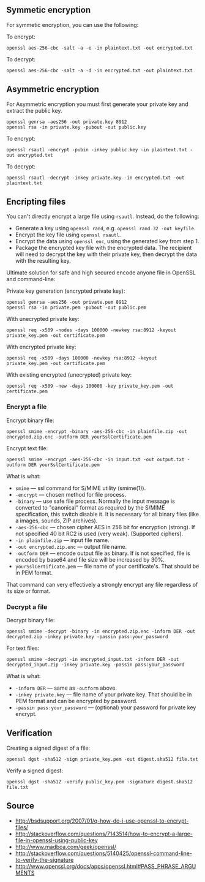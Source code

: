 ## Symmetic encryption

For symmetic encryption, you can use the following:

To encrypt:

    openssl aes-256-cbc -salt -a -e -in plaintext.txt -out encrypted.txt

To decrypt:

    openssl aes-256-cbc -salt -a -d -in encrypted.txt -out plaintext.txt

## Asymmetric encryption

For Asymmetric encryption you must first generate your private key and extract the public key.

    openssl genrsa -aes256 -out private.key 8912
    openssl rsa -in private.key -pubout -out public.key

To encrypt:

    openssl rsautl -encrypt -pubin -inkey public.key -in plaintext.txt -out encrypted.txt

To decrypt:

    openssl rsautl -decrypt -inkey private.key -in encrypted.txt -out plaintext.txt

## Encripting files

You can't directly encrypt a large file using `rsautl`. Instead, do the following:

- Generate a key using `openssl rand`, e.g. `openssl rand 32 -out keyfile`.
- Encrypt the key file using `openssl rsautl`.
- Encrypt the data using `openssl enc`, using the generated key from step 1.
- Package the encrypted key file with the encrypted data. The recipient will need to decrypt the key with their private key, then decrypt the data with the resulting key.

Ultimate solution for safe and high secured encode anyone file in OpenSSL and command-line:

Private key generation (encrypted private key):

    openssl genrsa -aes256 -out private.pem 8912
    openssl rsa -in private.pem -pubout -out public.pem

With unecrypted private key:

    openssl req -x509 -nodes -days 100000 -newkey rsa:8912 -keyout private_key.pem -out certificate.pem

With encrypted private key:

    openssl req -x509 -days 100000 -newkey rsa:8912 -keyout private_key.pem -out certificate.pem

With existing encrypted (unecrypted) private key:

    openssl req -x509 -new -days 100000 -key private_key.pem -out certificate.pem

### Encrypt a file

Encrypt binary file:

    openssl smime -encrypt -binary -aes-256-cbc -in plainfile.zip -out encrypted.zip.enc -outform DER yourSslCertificate.pem

Encrypt text file:

    openssl smime -encrypt -aes-256-cbc -in input.txt -out output.txt -outform DER yourSslCertificate.pem

What is what:

- `smime` — ssl command for S/MIME utility (smime(1)).
- `-encrypt` — chosen method for file process.
- `-binary` — use safe file process. Normally the input message is converted to "canonical" format as required by the S/MIME specification, this switch disable it. It is necessary for all binary files (like a images, sounds, ZIP archives).
- `-aes-256-cbc` — chosen cipher AES in 256 bit for encryption (strong). If not specified 40 bit RC2 is used (very weak). (Supported ciphers).
- `-in plainfile.zip` — input file name.
- `-out encrypted.zip.enc` — output file name.
- `-outform DER` — encode output file as binary. If is not specified, file is encoded by base64 and file size will be increased by 30%.
- `yourSslCertificate.pem` — file name of your certificate's. That should be in PEM format.

That command can very effectively a strongly encrypt any file regardless of its size or format.

### Decrypt a file

Decrypt binary file:

    openssl smime -decrypt -binary -in encrypted.zip.enc -inform DER -out decrypted.zip -inkey private.key -passin pass:your_password

For text files:

    openssl smime -decrypt -in encrypted_input.txt -inform DER -out decrypted_input.zip -inkey private.key -passin pass:your_password

What is what:

- `-inform DER` — same as `-outform` above.
- `-inkey private.key` — file name of your private key. That should be in PEM format and can be encrypted by password.
- `-passin pass:your_password` — (optional) your password for private key encrypt.

## Verification

Creating a signed digest of a file:

    openssl dgst -sha512 -sign private_key.pem -out digest.sha512 file.txt

Verify a signed digest:

    openssl dgst -sha512 -verify public_key.pem -signature digest.sha512 file.txt

## Source

- http://bsdsupport.org/2007/01/q-how-do-i-use-openssl-to-encrypt-files/
- http://stackoverflow.com/questions/7143514/how-to-encrypt-a-large-file-in-openssl-using-public-key
- http://www.madboa.com/geek/openssl/
- http://stackoverflow.com/questions/5140425/openssl-command-line-to-verify-the-signature
- http://www.openssl.org/docs/apps/openssl.html#PASS_PHRASE_ARGUMENTS
